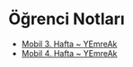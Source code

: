 # Öğrenci Notları

<!--Index-->

- [Mobil 3. Hafta ~ YEmreAk](./%C3%96%C4%9Frenci%20Notlar%C4%B1/Mobil%203.%20Hafta%20~%20YEmreAk.pdf)
- [Mobil 4. Hafta ~ YEmreAk](./%C3%96%C4%9Frenci%20Notlar%C4%B1/Mobil%204.%20Hafta%20~%20YEmreAk.pdf)

<!--Index-->
